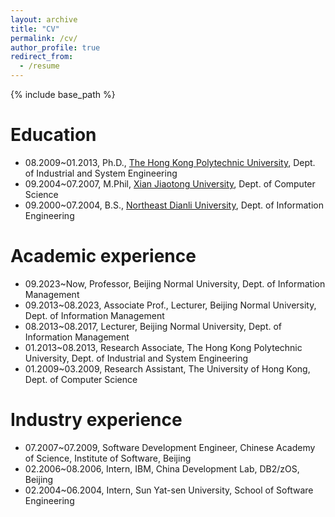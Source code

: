 ```yaml
---
layout: archive
title: "CV"
permalink: /cv/
author_profile: true
redirect_from:
  - /resume
---
```


{% include base_path %}

Education
======
* 08.2009~01.2013, Ph.D., [The Hong Kong Polytechnic University](http://www.polyu.edu.hk/ise/), Dept. of Industrial and System Engineering
* 09.2004~07.2007, M.Phil, [Xian Jiaotong University](http://www.cs.xjtu.edu.cn/), Dept. of Computer Science
* 09.2000~07.2004, B.S., [Northeast Dianli University](https://cs.neepu.edu.cn/), Dept. of Information Engineering

Academic experience
======
* 09.2023~Now, Professor, Beijing Normal University, Dept. of Information Management
* 09.2013~08.2023, Associate Prof., Lecturer, Beijing Normal University, Dept. of Information Management
* 08.2013~08.2017, Lecturer, Beijing Normal University, Dept. of Information Management
* 01.2013~08.2013, Research Associate, The Hong Kong Polytechnic University, Dept. of Industrial and System Engineering
* 01.2009~03.2009, Research Assistant, The University of Hong Kong, Dept. of Computer Science

Industry experience
======
* 07.2007~07.2009, Software Development Engineer, Chinese Academy of Science, Institute of Software, Beijing
* 02.2006~08.2006, Intern, IBM, China Development Lab, DB2/zOS, Beijing
* 02.2004~06.2004, Intern, Sun Yat-sen University, School of Software Engineering